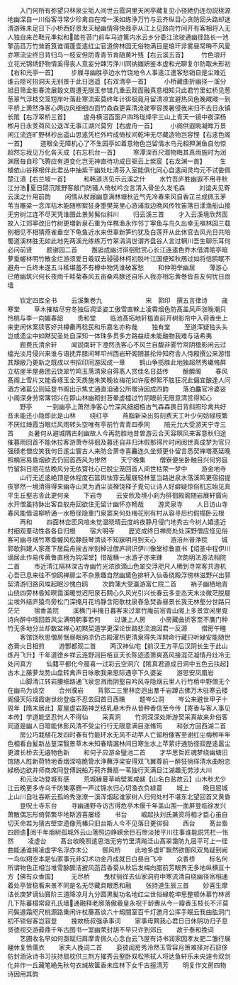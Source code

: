 <!-- { "loadSidebar": true } -->
　　入门何所有弥望只林泉尘垢人间世云霞洞里天闲亭藏复见小径絶仍连勿説桃源地幽深自一川俗客寻常少珍禽自在啼一溪如练浄万竹与云齐纵目心贪防回头路却迷清游殊未足日下小桥西好景发天秘幽情得快哉亭从江上见路向竹间开有客相将入无人独自来芒鞋元凖拟和踏苍苔门前车马迹篱内水云乡分委江流驶通幽径路长一池擎菡蓞万竹耸篬筤谁谓蓬壶逺红尘官道傍林园无俗物满目是琅玕非雾昼常晦不风夏亦寒流尘终日背归鸟一枝安但防青青节肯随黄叶残【右云溪五首】
　　竹色琅玕立花光锦绣舒物情奚得丧人意妄分踈污浄川同纳媸妍鉴本虚和光聊复尔防取未形初【右和光亭一首】
　　步屧寻幽胜亭边水竹饶地令人事逺江遣客愁销自是尘难近谁云隠可招洞天无别景于此日逍遥【右双清亭一首】
　　小桥藏曲折幽径一溪分旭日筛金影春流展縠文周遭无限玉参错几重云觌靣融真意相知只此君竹里虹桥见葱葱翠气浮枝交笼短岸叶落赴寒流索莫终年计徘徊竟月留清凉宜避热风色晚飕飕一到平桥上萧然浄客心两边风细细四靣竹森森更喜清流驶寕容畏暑侵我来归不去日永镇长隂【右浮翠桥三首】
　　虗舟横沼靣窗户四玲珑绛宇三山上青天一镜中夜深杨栁月日永芰荷风公退浑无事江湖兴莫穷【右虗舟一首】
　　小阁供遐眺凝眸万景闲江流连旷野林杪出遥山思逺凭栏外吟成倚杖间乾坤无尽藏造物岂容悭【右逺色阁一首】
　　道眼全无障机心了不生园亭如着意物色岂留情水鸟元相狎渊鱼自勿惊超然忘我见万化各天成【右忘机台一首】
　　寒潭深百尺潜物晦其真雨施时为润渊居毎自珍飞腾应有道变化岂无神直待功成日驱云上紫宸【右龙渊一首】
　　生植依山谷移根伴此君丛中抽紫干幽处吐清芬入室能俱化同心自逺闻灵均元不试委佩楚江濆【右兰坡一首】
　　和韩道济见示云溪之什
　　水竹吾庐胜幽遐不用寻秋江分浩夏日閟沉隂野客敲门防骚人倚杖吟佥言清入骨坐久发毛森
　　刘谊夫见寄云溪之什用前韵
　　闲情从杖屦幽意满林塘秋近气先冷春来风自香芷兰成佩玉茅苇当雕梁一念浑枯木能随栁絮狂身堕樊笼里心游浦溆边晩风传牧笛落日漾渔船山接无穷树江连不尽天凭谁图此景髣髴似斜川
　　归云溪三首
　　才入云溪境欣然靣故人江郊寕改旧竹树更増新泉石重为伴樵渔永作邻丁寕鱼与鸟久出幸无嗔林园三载别相见不相猜燕雀垂空下龟鱼近水来但辜新笋约犹及白莲开从此休官去风光日共陪蜀道溪林胜无如此地先两溪光练练万竹翠涓涓世谓齐盘谷人言过辋川吾生聊乐耳何必问前贤
　　题谢园二首
　　邂逅成幽讨徘徊慰赏心长江连逺色乔木借清隂亭暗萝埀幄林明竹散金烂游须爱日羲驭去骎骎林柯初脱叶江国便知秋鴈过如将信鸥眠不避舟一丘终未遂五斗秪堪羞不有樽中物凭谁破客愁
　　和仲明举幽居
　　薄游心已倦幽筑兴何长夜雨千畦菊春风五亩桑鸡豚还自乐人我亦相忘黄巻皆吾友何忧日靣墙











　　钦定四库全书
　　云溪集巻九　　　　　　　宋　郭印　撰五言律诗
　　歳寒堂
　　草木摧枯尽穷冬独后凋坚姿工傲雪直榦上凌霄烟色防髙盖风声涨晚潮只怜桃与李一向媚春韶
　　贵和堂
　　临池髙拓地轩槛直前开树影帘中入荷香坐上来吏闲休案牍客好共樽罍再稔民和乐嘉名亦称哉
　　独有堂
　　至道浑疑独头头岂或遗尘中如黙契圣处自深知一体珠多贯多方路益歧未能融物我难与话希夷
　　题费氏清余轩
　　闻説南轩下澄然洗客心不风兰自馥非雾竹常阴檐影闲云过櫺光淡月侵兴来谁与语抚弄膝间琴卭州西岩轩阁陋甚抡仲知府舎人侍殿撰公来游惜其頽敝乃更新之既成以书招印同游因成一章
　　鹤山争揽胜此地独超然秀巘脩屛立枯崖半屋悬团云饶翠竹鸣玉落清泉自得髙人赏佳名日益传
　　酴醿阁
　　春风髙阁上雪片又能香琢玉全天质施朱笑晚妆梅花如许瘦栁絮不胜狂况此偏宜酿逢人问酒方诸葛公则延登书阁出示焦丈通直洎诸公所赠诗因成四韵
　　落泊麤官冷婆娑小阁深身劳常簿领兴在即山林幽砌封苔晕虚櫺过竹阴眼前无限意清赏得知心
　　野亭
　　一到幽亭上萧然浄客心竹深风细细栢古气森森畏日背斜照珍禽共好音未能还小隐即此是山林
　　绕红亭
　　燕脂新染出剪刻费天工叶少何妨緑枝繁不厌红绮霞当眼烂风雨转头空唯有亭前竹青青四季同
　　陪元允大受游天宁寺三首
　　炎暑何从避城隅古刹幽故人今再防胜地昔曽游云合天容暝风来客意秋归途催暮雨回首不能休拉客游萧寺徘徊及暮还自非归沐假那得片时闲阅世真成梦为官只强顔老僧应笑我何日逺尘寰古人来防合萧寺喜麤连久坐频更仆留言悉契禅塔髙延晚照楠宻易昏烟欲去仍回首西风为惨然
　　天宁晚集
　　僧寮便坐卧触目兴何穷庭竹留斜日瓶花怯晚风分无依寳社心已脱尘笼回首人间世枯荣一梦中
　　游金地寺
　　山行无近逺絶顶是休程度石篮舆怯穿云履屐轻林篁当路迸泉水落溪鸣更宿招提夜寥然一境清得得来幽寺山灵为洒尘谈禅饶释子覔句让诗人好癖疑惊俗机忘始见真平生丘壑志舎此更何亲
　　下岩寺
　　云安欣及境小刹为徘徊殿阁随岩展轩窗向水开僧虽持鉢出客自舣舟回欲住无留计幽怀亦畅哉
　　游灵泉寺
　　人日访山寺春风能借温柳桥通一水栢径隐重门泉窦来何处梅花别有村从容寻后约假榻卧云根
　　再和
　　四面林峦匝风喧未觉温晓晴云度岭夜静月侵门地秀古今树人嬉逺近村细观羣动性各各自归根
　　宿大明寺
　　歴览成终日禅房处处深野僧应怪见俗客可幽寻烟竹寒埀幄风松静鼓琴清谈不知寐明月到天心
　　游涪州普浄院
　　城郭欹斜建人家髙下居扁舟挨古岸别棹过僧庐祠识伊川像堂标鲁直书【绍圣中程伊川谪居此作易传黄鲁直榜为钩深堂】惜哉横一水游子亦来踈
　　次韵明法游法相院二首
　　市近清江隔林深古寺幽竹光浓欲滴山色翠交浮咫尺人稀到寻常客共游机心吾已息来往不惊鸥禅扉尘不杂景趣自然幽黛色排轩入仙香绕殿浮傍林滋野兴出郭契清游归路风埃起眠沙愧白鸥
　　次韵蒲大受瀛游富仁院二首
　　衲子幽栖地青山绕四旁林昏知暝霭溪暖觉迟阳泉石闗心久风光引兴长春云多变态天末淡微茫脱屣尘埃外结庐猿鸟旁松门深掩月花坞静含阳欹枕泉舂急焚香昼景长我无林壑分世路只茫茫
　　宿香盖院
　　溪横门半掩日暮客来过翠竹庵前宻青山阁上多景宜闲里覔诗向醉中哦回首风尘满明朝事若何
　　过谦上人房
　　小房藏曲折客至不譍门种竹无多地分兰却数盆禅心初黙契道学更深论世路悲流浪因君一反源
　　僧房午睡
　　客馆饶秋思僧房惬昼眠纳凉仍古殿濯热更清泉得失浑闗命行藏只听縁安能随世态膏火日相煎
　　游酆都观二首
　　两汉神仙宅【前汉王方平后汉阴长生于此山炼丹飞升】千年道徳乡祥云连野润巨栢亘天长陈迹遗萧爽髙风接混茫凝情丹灶冷无处问真方
　　仙籍平都化今晨喜一过彩云空洞穴【隂真君道成日洞中五色云扶起】古木上藤萝龙势山盘转禽声日咏歌我来思际遇亭下久婆娑
　　游思安凤凰岩
　　山脚清江转岩腰细路通飞泉忽溅雨阴壑自吟风寺隐烟云里人行竹栢中野僧无个在幽鸟为谈空
　　合州濮岩
　　背郭二三里林峦迥出羣千岩蹲古佛万木驻寒云楼阁侵天际烟霞谢世纷登临不忍去回首日西曛
　　题岑公洞
　　岑公来避世甲子十周年【隋末居此】夏屋虚岩豁神芝结乳悬木乔从昔种香信至今传【寄香与客人事见本传】学道能坚忍何人不得仙
　　采真洞
　　竹洞深深处斯游契采真故来非俗客同道是幽人日暗能休影风清不受尘行行无限意满目涨脩筠
　　和张方回西湖二首
　　房公巧栽植花发四时春有竹能环水无风不动苹人亡留粉像客至谢红尘梅栁年年色相看白髪新丛篁深翳景草木未知春晴漏林间日寒生水上苹萦纡通防径寂歴逺嚣尘更渡长桥去无邉物色新
　　和何子应游金璧池二首
　　才华思哲匠魂梦绕幽塘旧馆随人胜新荷特地香烟深喧脆管水浄蘸浮梁安得双飞翼尊前一醉狂徜徉清水曲盼恋緑杨边欲并师商席同登傅説船万荷齐舞扇一苇独行天满目江湖趣无劳涉大川
　　和元汝功登城有感
　　荒城縁蔓草峭壁累咸鹾【山名白盐故云】山木秋尤少江云晚更多寺乌千防集塞鴈一声过锦水归心切渔衣负緑蓑
　　城上
　　晚目层城上山川自吐吞断云孤岭秀涨潦一溪浑烟起谁家树人归何处村不堪东北望回首又黄昏
　　登呪土寺东台
　　寻幽通野寺访古得危亭木偃千年盖山围一面屏登临徐发兴萧散偶忘形倚郭繁华地斯游喜屡经
　　书台
　　崛起扶刘氏兼资将相才臣心虽自切天命若为猜古壁空遗像荒榛只旧台斯人今不见落日更徘徊
　　西台
　　髙台埀四顾遗阅千年烟树孤城外云山落照边峥嵘余巨石惨淡接平川往事谁能説凭栏一怅然
　　凌虚台
　　髙台收晚照逺思浩无穷竹里清飚泛山髙翠霭防九层平可上一径曲能通谁揭凌虚字名浮亦未公
　　御风桥
　　此地多虚旷飘然欲御风双鳬疑到阙一鸟似翔空本是仙家事元非幻术功金丹成就日白昼自飞冲
　　众香桥
　　标名何所谓物色正相当堆雪酴醿洁披风菡蓞香菊从秋后发梅向腊前芳眼界无多地纵横亘十方【佛有众香国】
　　无尽桥
　　曳杖徜徉去仙家洞府中寒流清自绕幽径宻相通着处亭皆稳看来景不同是名无尽藏具眼悉和融
　　张持道生辰三首
　　妙喜生摩诘长庚梦谪仙寳阶三道降凉月九分圆黒髪功名地红尘世俗縁乾坤思整顿休慕竹林贤几下陈蕃榻常窥孔氏墙通融释老廓落傲羲皇永祝千龄夀从今一瓣香玉枝长不汗莫问鬓邉霜咫尺桃源路乗闲许杖藤髙谈六十刼闇室百千灯邀月公挥手眠云我曲肱洞门初不锁俗客岂容登
　　挽故杨叔强承事词
　　家事毋闗我心君日日休阴功归子息贤徳视交游彛鼎千年古图书一室幽荣封胡不早只许到郊丘
　　故于泰和挽词
　　艺圃收名早如何亟赋归肩摩青佩久心念白云飞屋有诗书润家因孝友肥二雏行展翮休复愤儒衣
　　家夫人挽词二首
　　娈彼闺房秀泠然玉雪容月箫难择对石窌侈防封涵泳诗书习扶持扇枕供三荆方擢秀云壑卧双松熊轼人将达鱼轩乐未央遽令双剑化并作一丘藏笔絶先秋句衣缄故箧香未应林下女千古擅清芳
　　明复作文房四物诗因用其韵
